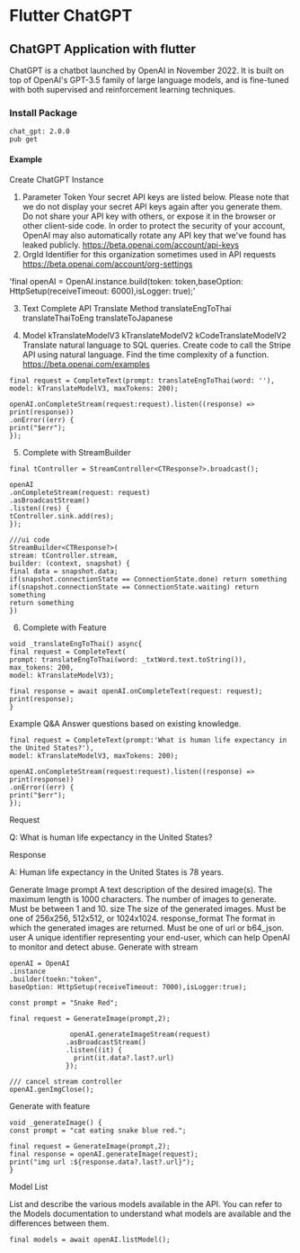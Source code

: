 # Flutter ChatGPT

## ChatGPT Application with flutter

ChatGPT is a chatbot launched by OpenAI in November 2022. It is built on top of OpenAI's GPT-3.5 family of large language models, and is fine-tuned with both supervised and reinforcement learning techniques.

### Install Package

```
chat_gpt: 2.0.0
pub get
```

#### Example

Create ChatGPT Instance

1. Parameter
  Token
    Your secret API keys are listed below. Please note that we do not display your secret API keys again after you generate them.
    Do not share your API key with others, or expose it in the browser or other client-side code. In order to protect the security of your account, OpenAI may also automatically rotate any API key that we've found has leaked publicly.
    https://beta.openai.com/account/api-keys
2. OrgId
    Identifier for this organization sometimes used in API requests
    https://beta.openai.com/account/org-settings

'final openAI = OpenAI.instance.build(token: token,baseOption: HttpSetup(receiveTimeout: 6000),isLogger: true);'

3. Text Complete API
   Translate Method
   translateEngToThai
   translateThaiToEng
   translateToJapanese

4. Model
   kTranslateModelV3
   kTranslateModelV2
   kCodeTranslateModelV2
   Translate natural language to SQL queries.
   Create code to call the Stripe API using natural language.
   Find the time complexity of a function.
   https://beta.openai.com/examples

```
final request = CompleteText(prompt: translateEngToThai(word: ''),
model: kTranslateModelV3, maxTokens: 200);

openAI.onCompleteStream(request:request).listen((response) => print(response))
.onError((err) {
print("$err");
});
```

5. Complete with StreamBuilder

```
final tController = StreamController<CTResponse?>.broadcast();

openAI
.onCompleteStream(request: request)
.asBroadcastStream()
.listen((res) {
tController.sink.add(res);
});

///ui code
StreamBuilder<CTResponse?>(
stream: tController.stream,
builder: (context, snapshot) {
final data = snapshot.data;
if(snapshot.connectionState == ConnectionState.done) return something
if(snapshot.connectionState == ConnectionState.waiting) return something
return something
})
```

6. Complete with Feature

```
void _translateEngToThai() async{
final request = CompleteText(
prompt: translateEngToThai(word: _txtWord.text.toString()),
max_tokens: 200,
model: kTranslateModelV3);

final response = await openAI.onCompleteText(request: request);
print(response);
}
```

Example Q&A
Answer questions based on existing knowledge.

```
final request = CompleteText(prompt:'What is human life expectancy in the United States?'),
model: kTranslateModelV3, maxTokens: 200);

openAI.onCompleteStream(request:request).listen((response) => print(response))
.onError((err) {
print("$err");
});
```

Request

Q: What is human life expectancy in the United States?

Response

A: Human life expectancy in the United States is 78 years.

Generate Image
    prompt
       A text description of the desired image(s). The maximum length is 1000 characters.
       The number of images to generate. Must be between 1 and 10.
    size
       The size of the generated images. Must be one of 256x256, 512x512, or 1024x1024.
    response_format
       The format in which the generated images are returned. Must be one of url or b64_json.
    user
       A unique identifier representing your end-user, which can help OpenAI to monitor and detect abuse.
       Generate with stream

```
openAI = OpenAI
.instance
.builder(toekn:"token",
baseOption: HttpSetup(receiveTimeout: 7000),isLogger:true);

const prompt = "Snake Red";

final request = GenerateImage(prompt,2);

               openAI.generateImageStream(request)
              .asBroadcastStream()
              .listen((it) {
                print(it.data?.last?.url)
              });

/// cancel stream controller
openAI.genImgClose();
```

Generate with feature

```
void _generateImage() {
const prompt = "cat eating snake blue red.";

final request = GenerateImage(prompt,2);
final response = openAI.generateImage(request);
print("img url :${response.data?.last?.url}");
}
```

Model List

List and describe the various models available in the API. You can refer to the Models documentation to understand what models are available and the differences between them.

```final models = await openAI.listModel();```